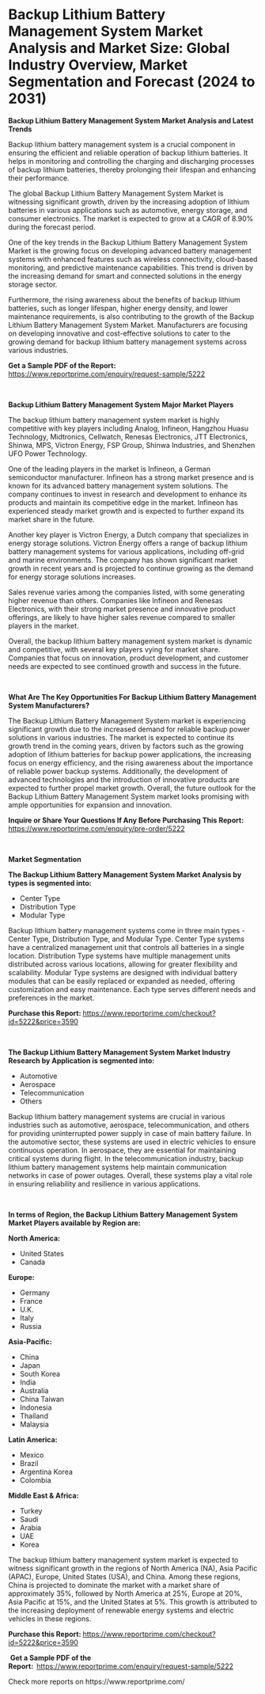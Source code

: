 <p><h1>Backup Lithium Battery Management System Market Analysis and Market Size: Global Industry Overview, Market Segmentation and Forecast (2024 to 2031)</h1></p><p><strong>Backup Lithium Battery Management System Market Analysis and Latest Trends</strong></p>
<p><p>Backup lithium battery management system is a crucial component in ensuring the efficient and reliable operation of backup lithium batteries. It helps in monitoring and controlling the charging and discharging processes of backup lithium batteries, thereby prolonging their lifespan and enhancing their performance.</p><p>The global Backup Lithium Battery Management System Market is witnessing significant growth, driven by the increasing adoption of lithium batteries in various applications such as automotive, energy storage, and consumer electronics. The market is expected to grow at a CAGR of 8.90% during the forecast period.</p><p>One of the key trends in the Backup Lithium Battery Management System Market is the growing focus on developing advanced battery management systems with enhanced features such as wireless connectivity, cloud-based monitoring, and predictive maintenance capabilities. This trend is driven by the increasing demand for smart and connected solutions in the energy storage sector.</p><p>Furthermore, the rising awareness about the benefits of backup lithium batteries, such as longer lifespan, higher energy density, and lower maintenance requirements, is also contributing to the growth of the Backup Lithium Battery Management System Market. Manufacturers are focusing on developing innovative and cost-effective solutions to cater to the growing demand for backup lithium battery management systems across various industries.</p></p>
<p><strong>Get a Sample PDF of the Report:&nbsp;</strong> <a href="https://www.reportprime.com/enquiry/request-sample/5222">https://www.reportprime.com/enquiry/request-sample/5222</a></p>
<p>&nbsp;</p>
<p><strong>Backup Lithium Battery Management System Major Market Players</strong></p>
<p><p>The backup lithium battery management system market is highly competitive with key players including Analog, Infineon, Hangzhou Huasu Technology, Midtronics, Cellwatch, Renesas Electronics, JTT Electronics, Shinwa, MPS, Victron Energy, FSP Group, Shinwa Industries, and Shenzhen UFO Power Technology.</p><p>One of the leading players in the market is Infineon, a German semiconductor manufacturer. Infineon has a strong market presence and is known for its advanced battery management system solutions. The company continues to invest in research and development to enhance its products and maintain its competitive edge in the market. Infineon has experienced steady market growth and is expected to further expand its market share in the future.</p><p>Another key player is Victron Energy, a Dutch company that specializes in energy storage solutions. Victron Energy offers a range of backup lithium battery management systems for various applications, including off-grid and marine environments. The company has shown significant market growth in recent years and is projected to continue growing as the demand for energy storage solutions increases.</p><p>Sales revenue varies among the companies listed, with some generating higher revenue than others. Companies like Infineon and Renesas Electronics, with their strong market presence and innovative product offerings, are likely to have higher sales revenue compared to smaller players in the market.</p><p>Overall, the backup lithium battery management system market is dynamic and competitive, with several key players vying for market share. Companies that focus on innovation, product development, and customer needs are expected to see continued growth and success in the future.</p></p>
<p>&nbsp;</p>
<p><strong>What Are The Key Opportunities For Backup Lithium Battery Management System Manufacturers?</strong></p>
<p><p>The Backup Lithium Battery Management System market is experiencing significant growth due to the increased demand for reliable backup power solutions in various industries. The market is expected to continue its growth trend in the coming years, driven by factors such as the growing adoption of lithium batteries for backup power applications, the increasing focus on energy efficiency, and the rising awareness about the importance of reliable power backup systems. Additionally, the development of advanced technologies and the introduction of innovative products are expected to further propel market growth. Overall, the future outlook for the Backup Lithium Battery Management System market looks promising with ample opportunities for expansion and innovation.</p></p>
<p><strong>Inquire or Share Your Questions If Any Before Purchasing This Report:</strong> <a href="https://www.reportprime.com/enquiry/pre-order/5222">https://www.reportprime.com/enquiry/pre-order/5222</a></p>
<p>&nbsp;</p>
<p><strong>Market Segmentation</strong></p>
<p><strong>The Backup Lithium Battery Management System Market Analysis by types is segmented into:</strong></p>
<p><ul><li>Center Type</li><li>Distribution Type</li><li>Modular Type</li></ul></p>
<p><p>Backup lithium battery management systems come in three main types - Center Type, Distribution Type, and Modular Type. Center Type systems have a centralized management unit that controls all batteries in a single location. Distribution Type systems have multiple management units distributed across various locations, allowing for greater flexibility and scalability. Modular Type systems are designed with individual battery modules that can be easily replaced or expanded as needed, offering customization and easy maintenance. Each type serves different needs and preferences in the market.</p></p>
<p><strong>Purchase this Report:&nbsp;</strong><a href="https://www.reportprime.com/checkout?id=5222&price=3590">https://www.reportprime.com/checkout?id=5222&price=3590</a></p>
<p>&nbsp;</p>
<p><strong>The Backup Lithium Battery Management System Market Industry Research by Application is segmented into:</strong></p>
<p><ul><li>Automotive</li><li>Aerospace</li><li>Telecommunication</li><li>Others</li></ul></p>
<p><p>Backup lithium battery management systems are crucial in various industries such as automotive, aerospace, telecommunication, and others for providing uninterrupted power supply in case of main battery failure. In the automotive sector, these systems are used in electric vehicles to ensure continuous operation. In aerospace, they are essential for maintaining critical systems during flight. In the telecommunication industry, backup lithium battery management systems help maintain communication networks in case of power outages. Overall, these systems play a vital role in ensuring reliability and resilience in various applications.</p></p>
<p>&nbsp;</p>
<p><strong>In terms of Region, the Backup Lithium Battery Management System Market Players available by Region are:</strong></p>
<p>
    <p> <strong> North America: </strong>
        <ul>
            <li>United States</li>
            <li>Canada</li>
        </ul>
        </p> 
    <p> <strong> Europe: </strong>
        <ul>
            <li>Germany</li>
            <li>France</li>
            <li>U.K.</li>
            <li>Italy</li>
            <li>Russia</li>
        </ul>
        </p> 
    <p> <strong> Asia-Pacific: </strong>
        <ul>
            <li>China</li>
            <li>Japan</li>
            <li>South Korea</li>
            <li>India</li>
            <li>Australia</li>
            <li>China Taiwan</li>
            <li>Indonesia</li>
            <li>Thailand</li>
            <li>Malaysia</li>
        </ul>
        </p> 
    <p> <strong> Latin America: </strong>
        <ul>
            <li>Mexico</li>
            <li>Brazil</li>
            <li>Argentina Korea</li>
            <li>Colombia</li>
        </ul>
        </p> 
    <p> <strong> Middle East & Africa: </strong>
        <ul>
            <li>Turkey</li>
            <li>Saudi</li>
            <li>Arabia</li>
            <li>UAE</li>
            <li>Korea</li>
        </ul>
    </p>
    </p>
<p><p>The backup lithium battery management system market is expected to witness significant growth in the regions of North America (NA), Asia Pacific (APAC), Europe, United States (USA), and China. Among these regions, China is projected to dominate the market with a market share of approximately 35%, followed by North America at 25%, Europe at 20%, Asia Pacific at 15%, and the United States at 5%. This growth is attributed to the increasing deployment of renewable energy systems and electric vehicles in these regions.</p></p>
<p><strong>Purchase this Report: </strong><a href="https://www.reportprime.com/checkout?id=5222&price=3590">https://www.reportprime.com/checkout?id=5222&price=3590</a></p>
<p>&nbsp;<strong>Get a Sample PDF of the Report:&nbsp;&nbsp;</strong><a href="https://www.reportprime.com/enquiry/request-sample/5222">https://www.reportprime.com/enquiry/request-sample/5222</a></p>
<p><strong></strong></p>
<p>Check more reports on https://www.reportprime.com/</p>
